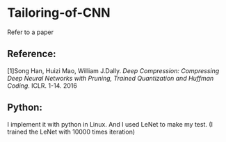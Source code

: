 # Tailoring-of-CNN
Refer to a paper

## Reference:  

[1]Song Han, Huizi Mao, William J.Dally. *Deep Compression: Compressing Deep Neural Networks with Pruning, Trained Quantization and Huffman Coding*. ICLR. 1-14. 2016 


## Python: 

I implement it with python in Linux. 
And I used LeNet to make my test.
(I trained the LeNet with 10000 times iteration)
